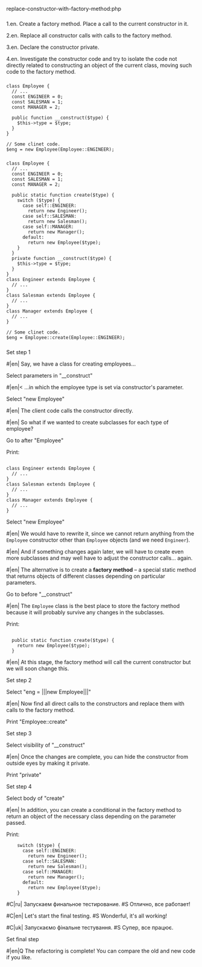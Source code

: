 replace-constructor-with-factory-method:php

###

1.en. Create a factory method. Place a call to the current constructor in it.

2.en. Replace all constructor calls with calls to the factory method.

3.en. Declare the constructor private.

4.en. Investigate the constructor code and try to isolate the code not directly related to constructing an object of the current class, moving such code to the factory method.



###

```
class Employee {
  // ...
  const ENGINEER = 0;
  const SALESMAN = 1;
  const MANAGER = 2;

  public function __construct($type) {
    $this->type = $type;
  }
}

// Some clinet code.
$eng = new Employee(Employee::ENGINEER);
```

###

```
class Employee {
  // ...
  const ENGINEER = 0;
  const SALESMAN = 1;
  const MANAGER = 2;

  public static function create($type) {
    switch ($type) {
      case self::ENGINEER:
        return new Engineer();
      case self::SALESMAN:
        return new Salesman();
      case self::MANAGER:
        return new Manager();
      default:
        return new Employee($type);
    }
  }
  private function __construct($type) {
    $this->type = $type;
  }
}
class Engineer extends Employee {
  // ...
}
class Salesman extends Employee {
  // ...
}
class Manager extends Employee {
  // ...
}

// Some clinet code.
$eng = Employee::create(Employee::ENGINEER);
```

###

Set step 1

#|en| Say, we have a class for creating employees…

Select parameters in "__construct"

#|en|< …in which the employee type is set via constructor's parameter.

Select "new Employee"

#|en| The client code calls the constructor directly.

#|en| So what if we wanted to create subclasses for each type of employee?

Go to after "Employee"

Print:
```

class Engineer extends Employee {
  // ...
}
class Salesman extends Employee {
  // ...
}
class Manager extends Employee {
  // ...
}
```

Select "new Employee"

#|en| We would have to rewrite it, since we cannot return anything from the <code>Employee</code> constructor other than <code>Employee</code> objects (and we need <code>Engineer</code>).

#|en| And if something changes again later, we will have to create even more subclasses and may well have to adjust the constructor calls… again.

#|en| The alternative is to create a <b>factory method</b> – a special static method that returns objects of different classes depending on particular parameters.

Go to before "__construct"

#|en| The <code>Employee</code> class is the best place to store the factory method because it will probably survive any changes in the subclasses.

Print:
```

  public static function create($type) {
    return new Employee($type);
  }
```

#|en| At this stage, the factory method will call the current constructor but we will soon change this.

Set step 2

Select "eng = |||new Employee|||"

#|en| Now find all direct calls to the constructors and replace them with calls to the factory method.

Print "Employee::create"

Set step 3

Select visibility of "__construct"

#|en| Once the changes are complete, you can hide the constructor from outside eyes by making it private.

Print "private"

Set step 4

Select body of "create"

#|en| In addition, you can create a conditional in the factory method to return an object of the necessary class depending on the parameter passed.

Print:
```
    switch ($type) {
      case self::ENGINEER:
        return new Engineer();
      case self::SALESMAN:
        return new Salesman();
      case self::MANAGER:
        return new Manager();
      default:
        return new Employee($type);
    }
```

#C|ru| Запускаем финальное тестирование.
#S Отлично, все работает!

#C|en| Let's start the final testing.
#S Wonderful, it's all working!

#C|uk| Запускаємо фінальне тестування.
#S Супер, все працює.

Set final step

#|en|Q The refactoring is complete! You can compare the old and new code if you like.
